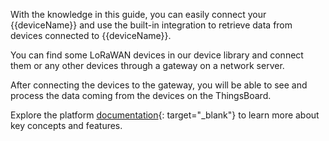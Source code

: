 With the knowledge in this guide, you can easily connect your {{deviceName}} and use the built-in integration to retrieve data from devices connected to {{deviceName}}.  

You can find some LoRaWAN devices in our device library and connect them or any other devices through a gateway on a network server.  

After connecting the devices to the gateway, you will be able to see and process the data coming from the devices on the ThingsBoard.  

Explore the platform [documentation](/docs/{{page.docsPrefix}}){: target="_blank"} to learn more about key concepts and features. 